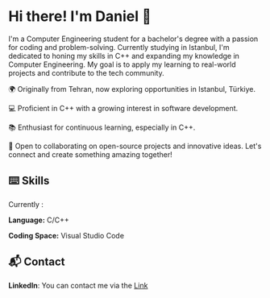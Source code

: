 
# Hi there! I'm Daniel 👋 

I'm a Computer Engineering student for a bachelor's degree with a passion for coding and problem-solving. Currently studying in Istanbul, I'm dedicated to honing my skills in C++ and expanding my knowledge in Computer Engineering. My goal is to apply my learning to real-world projects and contribute to the tech community.

🌍 Originally from Tehran, now exploring opportunities in Istanbul, Türkiye. 

💻 Proficient in C++ with a growing interest in software development. 

📚 Enthusiast for continuous learning, especially in C++. 

🌱 Open to collaborating on open-source projects and innovative ideas. Let's connect and create something amazing together!
## ⌨️ Skills
Currently :

**Language:** C/C++

**Coding Space:** Visual Studio Code


## 📬 Contact

**LinkedIn**: You can contact me via the [Link](https://bio.site/hamidrghavami)
